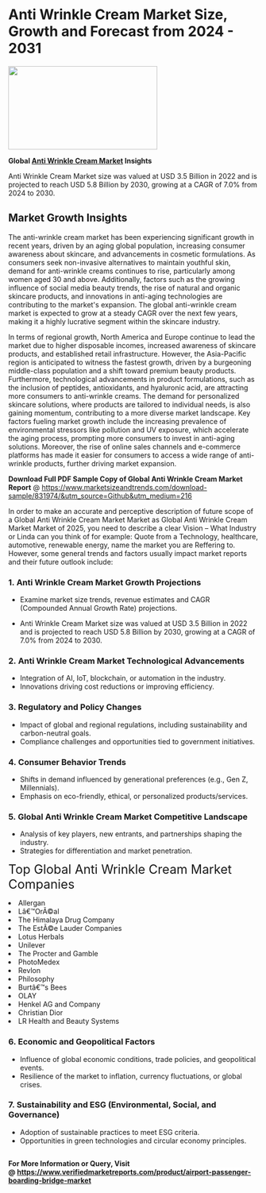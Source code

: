 <H1>Anti Wrinkle Cream Market Size, Growth and Forecast from 2024 - 2031</H1><img class="aligncenter size-medium wp-image-584254" src="https://thirdeyenews.in/wp-content/uploads/2024/09/Global-Market-Research-300x168.jpeg" alt="" width="300" height="168" /><p><strong>Global&nbsp;<a href="https://www.marketsizeandtrends.com/download-sample/831974/&amp;utm_source=Github&utm_medium=216">Anti Wrinkle Cream Market</a> Insights</strong></p><p>Anti Wrinkle Cream Market size was valued at USD 3.5 Billion in 2022 and is projected to reach USD 5.8 Billion by 2030, growing at a CAGR of 7.0% from 2024 to 2030.</p><p><h2>Market Growth Insights</h2> <p>The anti-wrinkle cream market has been experiencing significant growth in recent years, driven by an aging global population, increasing consumer awareness about skincare, and advancements in cosmetic formulations. As consumers seek non-invasive alternatives to maintain youthful skin, demand for anti-wrinkle creams continues to rise, particularly among women aged 30 and above. Additionally, factors such as the growing influence of social media beauty trends, the rise of natural and organic skincare products, and innovations in anti-aging technologies are contributing to the market's expansion. The global anti-wrinkle cream market is expected to grow at a steady CAGR over the next few years, making it a highly lucrative segment within the skincare industry. </p> <p>In terms of regional growth, North America and Europe continue to lead the market due to higher disposable incomes, increased awareness of skincare products, and established retail infrastructure. However, the Asia-Pacific region is anticipated to witness the fastest growth, driven by a burgeoning middle-class population and a shift toward premium beauty products. Furthermore, technological advancements in product formulations, such as the inclusion of peptides, antioxidants, and hyaluronic acid, are attracting more consumers to anti-wrinkle creams. The demand for personalized skincare solutions, where products are tailored to individual needs, is also gaining momentum, contributing to a more diverse market landscape. Key factors fueling market growth include the increasing prevalence of environmental stressors like pollution and UV exposure, which accelerate the aging process, prompting more consumers to invest in anti-aging solutions. Moreover, the rise of online sales channels and e-commerce platforms has made it easier for consumers to access a wide range of anti-wrinkle products, further driving market expansion.</p> <p></p><p><span class=""><strong>Download Full PDF Sample Copy of Global Anti Wrinkle Cream Market Report</strong> @ <a href="https://www.marketsizeandtrends.com/download-sample/831974/&amp;utm_source=Github&utm_medium=216" target="_blank">https://www.marketsizeandtrends.com/download-sample/831974/&amp;utm_source=Github&utm_medium=216</a></span></p><p>In order to make an accurate and perceptive description of future scope of a Global&nbsp;Anti Wrinkle Cream Market Market as Global&nbsp;Anti Wrinkle Cream Market Market of 2025, you need to describe a clear Vision &ndash; What Industry or Linda can you think of for example: Quote from a Technology, healthcare, automotive, renewable energy, name the market you are Reffering to. However, some general trends and factors usually impact market reports and their future outlook include:</p><h3>1.&nbsp;<strong>Anti Wrinkle Cream Market Growth Projections</strong></h3><ul><li>Examine market size trends, revenue estimates and CAGR (Compounded Annual Growth Rate) projections.</li><li><p>Anti Wrinkle Cream Market size was valued at USD 3.5 Billion in 2022 and is projected to reach USD 5.8 Billion by 2030, growing at a CAGR of 7.0% from 2024 to 2030.</p></li></ul><h3>2.&nbsp;<strong>Anti Wrinkle Cream Market Technological Advancements</strong></h3><ul><li>Integration of AI, IoT, blockchain, or automation in the industry.</li><li>Innovations driving cost reductions or improving efficiency.</li></ul><h3>3.&nbsp;<strong>Regulatory and Policy Changes</strong></h3><ul><li>Impact of global and regional regulations, including sustainability and carbon-neutral goals.</li><li>Compliance challenges and opportunities tied to government initiatives.</li></ul><h3>4.&nbsp;<strong>Consumer Behavior Trends</strong></h3><ul><li>Shifts in demand influenced by generational preferences (e.g., Gen Z, Millennials).</li><li>Emphasis on eco-friendly, ethical, or personalized products/services.</li></ul><h3>5.&nbsp;<strong>Global Anti Wrinkle Cream Market Competitive Landscape</strong></h3><ul><li>Analysis of key players, new entrants, and partnerships shaping the industry.</li><li>Strategies for differentiation and market penetration.</li></ul><p data-pm-slice="1 1 []"><span style="color: inherit; font-family: inherit; font-size: 25px;">Top Global Anti Wrinkle Cream Market Companies</span></p><div class="" data-test-id=""><p><li>Allergan</li><li> Lâ€™OrÃ©al</li><li> The Himalaya Drug Company</li><li> The EstÃ©e Lauder Companies</li><li> Lotus Herbals</li><li> Unilever</li><li> The Procter and Gamble</li><li> PhotoMedex</li><li> Revlon</li><li> Philosophy</li><li> Burtâ€™s Bees</li><li> OLAY</li><li> Henkel AG and Company</li><li> Christian Dior</li><li> LR Health and Beauty Systems</li></p></div><h3>6.&nbsp;<strong>Economic and Geopolitical Factors</strong></h3><ul><li>Influence of global economic conditions, trade policies, and geopolitical events.</li><li>Resilience of the market to inflation, currency fluctuations, or global crises.</li></ul><h3>7.&nbsp;<strong>Sustainability and ESG (Environmental, Social, and Governance)</strong></h3><ul><li>Adoption of sustainable practices to meet ESG criteria.</li><li>Opportunities in green technologies and circular economy principles.</li></ul><h2><strong style="font-size: 14px;">For More Information or Query, Visit @&nbsp;</strong><a style="background-color: #ffffff; font-size: 14px;" href="https://www.marketsizeandtrends.com/report/anti-wrinkle-cream-market/" target="_blank">https://www.verifiedmarketreports.com/product/airport-passenger-boarding-bridge-market</a></h2>

